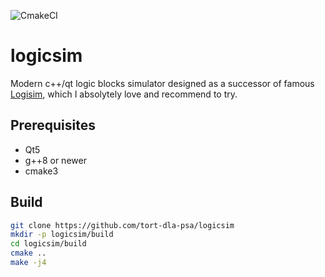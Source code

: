 ![CmakeCI](https://github.com/tort-dla-psa/logicsim/workflows/CmakeCI/badge.svg?branch=master&event=push)

# logicsim
Modern c++/qt logic blocks simulator designed as a successor of famous [Logisim](http://www.cburch.com/logisim/), which I absolytely love and recommend to try.

## Prerequisites
* Qt5
* g++8 or newer
* cmake3

## Build
```bash
git clone https://github.com/tort-dla-psa/logicsim
mkdir -p logicsim/build
cd logicsim/build
cmake ..
make -j4
```

